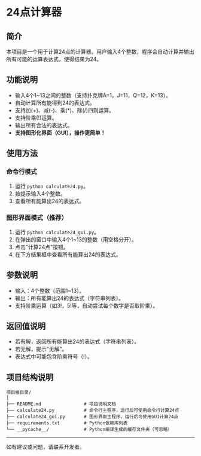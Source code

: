 # 24点计算器

## 简介

本项目是一个用于计算24点的计算器。用户输入4个整数，程序会自动计算并输出所有可能的运算表达式，使得结果为24。

## 功能说明

- 输入4个1~13之间的整数（支持扑克牌A=1，J=11，Q=12，K=13）。
- 自动计算所有能得到24的表达式。
- 支持加(+)、减(-)、乘(*)、除(/)四则运算。
- 支持阶乘(!)运算。
- 输出所有合法的表达式。
- **支持图形化界面（GUI），操作更简单！**

## 使用方法

### 命令行模式

1. 运行 `python calculate24.py`。
2. 按提示输入4个整数。
3. 查看所有能算出24的表达式。

### 图形界面模式（推荐）

1. 运行 `python calculate24_gui.py`。
2. 在弹出的窗口中输入4个1~13的整数（用空格分开）。
3. 点击"计算24点"按钮。
4. 在下方结果框中查看所有能算出24的表达式。

## 参数说明

- 输入：4个整数（范围1~13）。
- 输出：所有能算出24的表达式（字符串列表）。
- 支持阶乘运算（如3!，5!等，自动尝试每个数字是否取阶乘）。

## 返回值说明

- 若有解，返回所有能算出24的表达式（字符串列表）。
- 若无解，提示"无解"。
- 表达式中可能包含阶乘符号（!）。

## 项目结构说明

```shell
项目根目录/
│
├── README.md                # 项目说明文档
├── calculate24.py           # 命令行主程序，运行后可使用命令行计算24点
├── calculate24_gui.py       # 图形界面主程序，运行后可使用GUI计算24点
├── requirements.txt         # Python依赖库列表
└── __pycache__/             # Python编译生成的缓存文件夹（可忽略）
```

---
如有建议或问题，请联系开发者。
